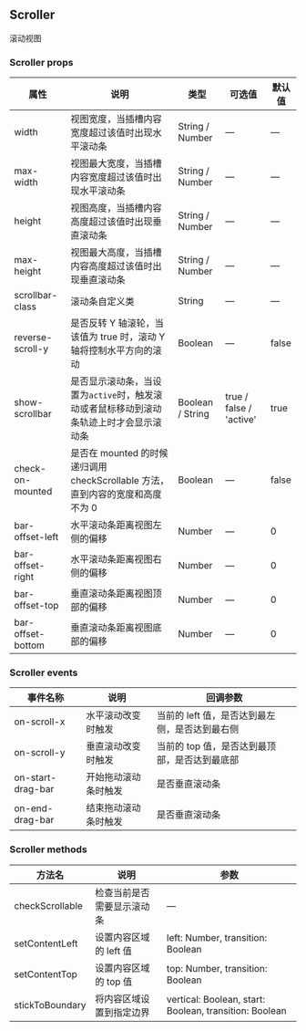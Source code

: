 ## Scroller

滚动视图

### Scroller props

属性 | 说明 | 类型 | 可选值 | 默认值
--- | --- | --- | --- | ---
width | 视图宽度，当插槽内容宽度超过该值时出现水平滚动条 | String / Number | — | —
max-width | 视图最大宽度，当插槽内容宽度超过该值时出现水平滚动条 | String / Number | — | —
height | 视图高度，当插槽内容高度超过该值时出现垂直滚动条 | String / Number | — | —
max-height | 视图最大高度，当插槽内容高度超过该值时出现垂直滚动条 | String / Number | — | —
scrollbar-class | 滚动条自定义类 | String | — | —
reverse-scroll-y | 是否反转 Y 轴滚轮，当该值为 true 时，滚动 Y 轴将控制水平方向的滚动 | Boolean | — | false
show-scrollbar | 是否显示滚动条，当设置为`active`时，触发滚动或者鼠标移动到滚动条轨迹上时才会显示滚动条 | Boolean / String | true / false / 'active' | true
check-on-mounted | 是否在 mounted 的时候递归调用 checkScrollable 方法，直到内容的宽度和高度不为 0 | Boolean | — | false
bar-offset-left | 水平滚动条距离视图左侧的偏移 | Number | — | 0
bar-offset-right | 水平滚动条距离视图右侧的偏移 | Number | — | 0
bar-offset-top | 垂直滚动条距离视图顶部的偏移 | Number | — | 0
bar-offset-bottom | 垂直滚动条距离视图底部的偏移 | Number | — | 0

### Scroller events

事件名称 | 说明 | 回调参数
--- | --- | ---
on-scroll-x | 水平滚动改变时触发 | 当前的 left 值，是否达到最左侧，是否达到最右侧
on-scroll-y | 垂直滚动改变时触发 | 当前的 top 值，是否达到最顶部，是否达到最底部
on-start-drag-bar | 开始拖动滚动条时触发 | 是否垂直滚动条
on-end-drag-bar | 结束拖动滚动条时触发 | 是否垂直滚动条

### Scroller methods

方法名 | 说明 | 参数
--- | --- | ---
checkScrollable | 检查当前是否需要显示滚动条 | —
setContentLeft | 设置内容区域的 left 值 | left: Number, transition: Boolean
setContentTop | 设置内容区域的 top 值 | top: Number, transition: Boolean
stickToBoundary | 将内容区域设置到指定边界 | vertical: Boolean, start: Boolean, transition: Boolean
